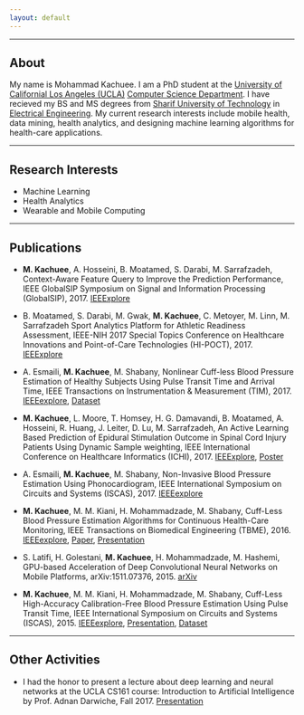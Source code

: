 ```yaml
---
layout: default
---
```


---

## About
My name is Mohammad Kachuee. I am a PhD student at the [University of Californial Los Angeles (UCLA)](http://www.ucla.edu/) [Computer Science Department](http://www.cs.ucla.edu/). I have recieved my BS and MS degrees from [Sharif University of Technology](http://sharif.edu/) in [Electrical Engineering](http://ee.sharif.edu/). My current research interests include mobile health, data mining, health analytics, and designing machine learning algorithms for health-care applications.

---

## Research Interests
- Machine Learning
- Health Analytics
- Wearable and Mobile Computing


---

## Publications

* **M. Kachuee**, A. Hosseini, B. Moatamed, S. Darabi, M. Sarrafzadeh, Context-Aware Feature Query to Improve the Prediction Performance, IEEE GlobalSIP Symposium on Signal and Information Processing (GlobalSIP), 2017. [IEEExplore](https://doi.org/10.1109/GlobalSIP.2017.8309078)

* B. Moatamed, S. Darabi, M. Gwak, **M. Kachuee**, C. Metoyer, M. Linn, M. Sarrafzadeh
Sport Analytics Platform for Athletic Readiness Assessment, IEEE-NIH 2017 Special Topics Conference on Healthcare Innovations and Point-of-Care Technologies (HI-POCT), 2017. [IEEExplore](https://doi.org/10.1109/HIC.2017.8227608)

* A. Esmaili, **M. Kachuee**, M. Shabany, Nonlinear Cuff-less Blood Pressure Estimation of Healthy Subjects Using Pulse Transit Time and Arrival Time, IEEE Transactions on Instrumentation & Measurement (TIM), 2017. [IEEEexplore](https://doi.org/10.1109/TIM.2017.2745081), [Dataset](https://www.kaggle.com/mkachuee/noninvasivebp)

* **M. Kachuee**, L. Moore, T. Homsey, H. G. Damavandi, B. Moatamed, A. Hosseini, R. Huang, J. Leiter, D. Lu, M. Sarrafzadeh, An Active Learning Based Prediction of Epidural Stimulation Outcome in Spinal Cord Injury Patients Using Dynamic Sample weighting, IEEE International Conference on Healthcare Informatics (ICHI), 2017. [IEEExplore](https://doi.org/10.1109/ICHI.2017.38), [Poster](https://github.com/mkachuee/mkachuee.github.io/raw/master/papers/Poster_SCI.pdf)

* A. Esmaili, **M. Kachuee**, M. Shabany, Non-Invasive Blood Pressure Estimation Using Phonocardiogram, IEEE International Symposium on Circuits and Systems (ISCAS), 2017. [IEEEexplore](https://doi.org/10.1109/ISCAS.2017.8050240)

* **M. Kachuee**, M. M. Kiani, H. Mohammadzade, M. Shabany, Cuff-Less Blood Pressure Estimation Algorithms for Continuous Health-Care Monitoring, IEEE Transactions on Biomedical Engineering (TBME), 2016. [IEEEexplore](http://dx.doi.org/10.1109/TBME.2016.2580904), [Paper](https://github.com/mkachuee/mkachuee.github.io/blob/master/papers/Paper_TBME2016.pdf), [Presentation](https://github.com/mkachuee/mkachuee.github.io/blob/master/papers/Presentation_TBME2016.pdf)

* S. Latifi, H. Golestani, **M. Kachuee**, H. Mohammadzade, M. Hashemi, GPU-based Acceleration of Deep Convolutional Neural Networks on Mobile Platforms, arXiv:1511.07376, 2015. [arXiv](http://arxiv.org/abs/1511.07376)

* **M. Kachuee**, M. M. Kiani, H. Mohammadzade, M. Shabany, Cuff-Less High-Accuracy Calibration-Free Blood Pressure Estimation Using Pulse Transit Time, IEEE International Symposium on Circuits and Systems (ISCAS), 2015. [IEEEexplore](http://dx.doi.org/10.1109/TBME.2016.2580904), [Presentation](https://github.com/mkachuee/mkachuee.github.io/blob/master/papers/Presentation_ISCAS2015.pdf), [Dataset](https://archive.ics.uci.edu/ml/datasets/Cuff-Less+Blood+Pressure+Estimation)

---

## Other Activities

* I had the honor to present a lecture about deep learning and neural networks at the UCLA CS161 course: Introduction to Artificial Intelligence by Prof. Adnan Darwiche, Fall 2017. [Presentation](https://github.com/mkachuee/mkachuee.github.io/raw/master/presentations/Lec_161_NN.pdf)

